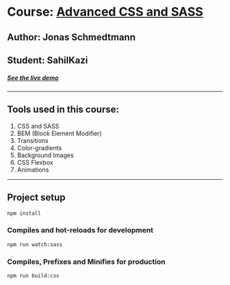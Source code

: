 # Course: [Advanced CSS and SASS ](https://www.udemy.com/advanced-css-and-sass/)
## Author: Jonas Schmedtmann
## Student: SahilKazi
##### [See the live demo ](https://trillo-project.vercel.app/)
---

## Tools used in this course:
1. CSS and SASS
2. BEM (Block Element Modifier)
3. Transitions
4. Color-gradients
5. Background Images
6. CSS Flexbox
7. Animations


---
## Project setup
```
npm install
```

### Compiles and hot-reloads for development
```
npm run watch:sass
```

### Compiles, Prefixes and Minifies for production
```
npm run build:css
```

